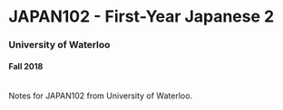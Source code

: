 # JAPAN102 - First-Year Japanese 2
### University of Waterloo
#### Fall 2018

<br />
Notes for JAPAN102 from University of Waterloo.
